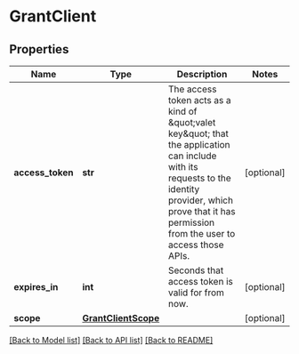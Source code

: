 # GrantClient

## Properties
Name | Type | Description | Notes
------------ | ------------- | ------------- | -------------
**access_token** | **str** | The access token acts as a kind of \&quot;valet key\&quot; that the application can include with its requests to the identity provider, which prove that it has permission from the user to access those APIs. | [optional] 
**expires_in** | **int** | Seconds that access token is valid for from now. | [optional] 
**scope** | [**GrantClientScope**](GrantClientScope.md) |  | [optional] 

[[Back to Model list]](../README.md#documentation-for-models) [[Back to API list]](../README.md#documentation-for-api-endpoints) [[Back to README]](../README.md)


